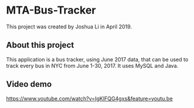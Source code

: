 # MTA-Bus-Tracker

This project was created by Joshua Li in April 2019.


## About this project

This application is a bus tracker, using June 2017 data, that can be used to track every
bus in NYC from June 1-30, 2017. It uses MySQL and Java.

## Video demo

https://www.youtube.com/watch?v=IgKlFQG4gxs&feature=youtu.be
